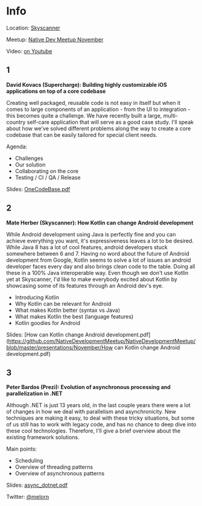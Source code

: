 Info
===========

Location: [Skyscanner](https://www.google.hu/maps/place/Károly+krt.+6,+Budapest,+1052/@47.4946576,19.0571683,17z)

Meetup: [Native Dev Meetup November](http://www.meetup.com/Native-Development-Meetup/events/226695631/)

Video: [on Youtube](https://www.youtube.com/watch?v=C3F0p5h3NC8)

1
---
**David Kovacs (Supercharge): Building highly customizable iOS applications on top of a core codebase**

Creating well packaged, reusable code is not easy in itself but when it comes to large components of an application - from the UI to integration - this becomes quite a challenge. We have recently built a large, multi-country self-care application that will serve as a good case study. I'll speak about how we've solved different problems along the way to create a core codebase that can be easily tailored for special client needs.

Agenda:

- Challenges  
- Our solution  
- Collaborating on the core  
- Testing / CI / QA / Release

Slides: [OneCodeBase.pdf](https://github.com/NativeDevelopmentMeetup/NativeDevelopmentMeetup/blob/master/presentations/November/OneCodeBase.pdf)

2
---

**Mate Herber (Skyscanner): How Kotlin can change Android development**

While Android development using Java is perfectly fine and you can achieve everything you want, it's expressiveness leaves a lot to be desired. While Java 8 has a lot of cool features, android developers stuck somewhere between 6 and 7. Having no word about the future of Android development from Google, Kotlin seems to solve a lot of issues an android developer faces every day and also brings clean code to the table. Doing all these in a 100% Java interoperable way. Even though we don't use Kotlin yet at Skyscanner, I'd like to make everybody excited about Kotlin by showcasing some of its features through an Android dev's eye.

- Introducing Kotlin  
- Why Kotlin can be relevant for Android
- What makes Kotlin better (syntax vs Java)
- What makes Kotlin the best (language features)
- Kotlin goodies for Android

Slides: [How can Kotlin change Android development.pdf](https://github.com/NativeDevelopmentMeetup/NativeDevelopmentMeetup/blob/master/presentations/November/How can Kotlin change Android development.pdf)

3
---

**Peter Bardos (Prezi): Evolution of asynchronous processing and parallelization in .NET**

Although .NET is just 13 years old, in the last couple years there were a lot of changes in how we deal with parallelism and asynchronicity. New techniques are making it easy, to deal with these tricky situations, but some of us still has to work with legacy code, and has no chance to deep dive into these cool technologies. Therefore, I'll give a brief overview about the existing framework solutions.

Main points:

- Scheduling
- Overview of threading patterns
- Overview of asynchronous patterns

Slides: [async_dotnet.pdf](https://github.com/NativeDevelopmentMeetup/NativeDevelopmentMeetup/blob/master/presentations/November/async_dotnet.pdf)

Twitter: [@melorn](https://twitter.com/melorn)
